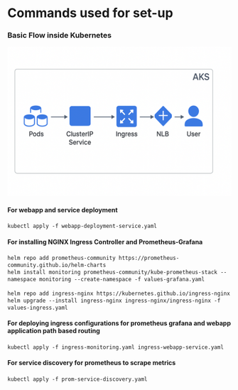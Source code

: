 # Commands used for set-up

### Basic Flow inside Kubernetes
![alt text](image.png)
#### For webapp and service deployment 
``` kubectl apply -f webapp-deployment-service.yaml  ```

#### For installing NGINX Ingress Controller and Prometheus-Grafana
```
helm repo add prometheus-community https://prometheus-community.github.io/helm-charts
helm install monitoring prometheus-community/kube-prometheus-stack --namespace monitoring --create-namespace -f values-grafana.yaml

helm repo add ingress-nginx https://kubernetes.github.io/ingress-nginx
helm upgrade --install ingress-nginx ingress-nginx/ingress-nginx -f values-ingress.yaml
```

#### For deploying ingress configurations for prometheus grafana and webapp application path based routing

``` kubectl apply -f ingress-monitoring.yaml ingress-webapp-service.yaml ```

#### For service discovery for prometheus to scrape metrics
 ``` kubectl apply -f prom-service-discovery.yaml ```
